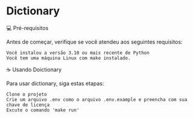 # Dictionary

💻 Pré-requisitos

Antes de começar, verifique se você atendeu aos seguintes requisitos:

    Você instalou a versão 3.10 ou mais recente de Python
    Você tem uma máquina Linux com make instalado.

☕ Usando Doictionary

Para usar dictionary, siga estas etapas:

    Clone o projeto
    Crie um arquivo .env como o arquivo .env.example e preencha com sua chave de licença
    Excute o comando 'make run'
